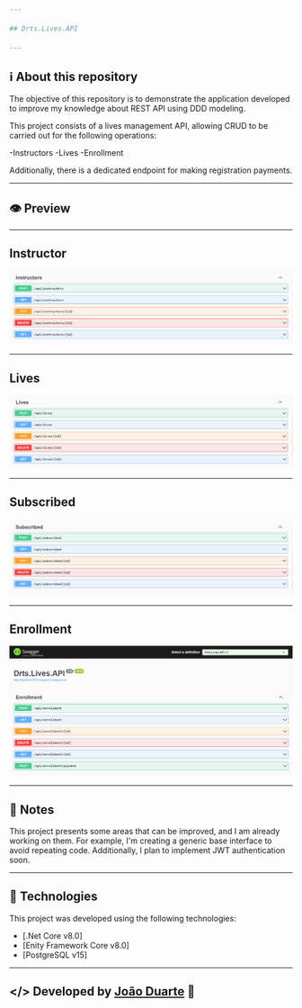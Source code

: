 ```yaml
---

## Drts.Lives.API

---
```


## ℹ️ About this repository
The objective of this repository is to demonstrate the application developed to improve my knowledge about REST API using DDD modeling.

This project consists of a lives management API,
allowing CRUD to be carried out for the following operations:

-Instructors
-Lives
-Enrollment

Additionally, there is a dedicated endpoint for making registration payments.

---
## 👁️ Preview
---
## Instructor

<img src='.github/Images/Instructor.png'/>

---

## Lives

<img src='.github/Images/Lives.png'/>

---

## Subscribed

<img src='.github/Images/Subscribed.png'/>

---

## Enrollment

<img src='.github/Images/Enrollment.png'/>

---


## 📝 Notes
This project presents some areas that can be improved, and I am already working on them. For example, I'm creating a generic base interface to avoid repeating code. Additionally, I plan to implement JWT authentication soon.

---

## 🧪 Technologies
This project was developed using the following technologies:

- [.Net Core v8.0]
- [Enity Framework Core v8.0]
- [PostgreSQL v15]

---
</> Developed by [João Duarte](https://github.com/joaodrts) 👋
---